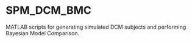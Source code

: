 # SPM_DCM_BMC
MATLAB scripts for generating simulated DCM subjects and performing Bayesian Model Comparison. 
